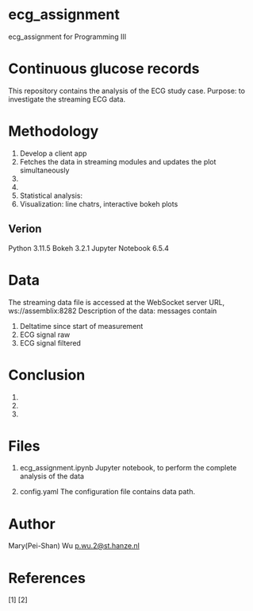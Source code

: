 # ecg_assignment
ecg_assignment for Programming III

# Continuous glucose records
This repository contains the analysis of the ECG study case.
Purpose: to investigate the streaming ECG data.

# Methodology
1. Develop a client app
2. Fetches the data in streaming modules and updates the plot simultaneously
3. 
4. 
5. Statistical analysis: 
6. Visualization: line chatrs, interactive bokeh plots

## Verion
Python 3.11.5
Bokeh 3.2.1
Jupyter Notebook 6.5.4

# Data
The streaming data file is accessed at the WebSocket server URL, ws://assemblix:8282
Description of the data: messages contain
 1. Deltatime since start of measurement
 2. ECG signal raw
 3. ECG signal filtered
     
# Conclusion
1. 
2. 
3. 

# Files
1. ecg_assignment.ipynb
    Jupyter notebook, to perform the complete analysis of the data
    
2. config.yaml
    The configuration file contains data path.

# Author
Mary(Pei-Shan) Wu
p.wu.2@st.hanze.nl

# References
[1] 
[2] 

